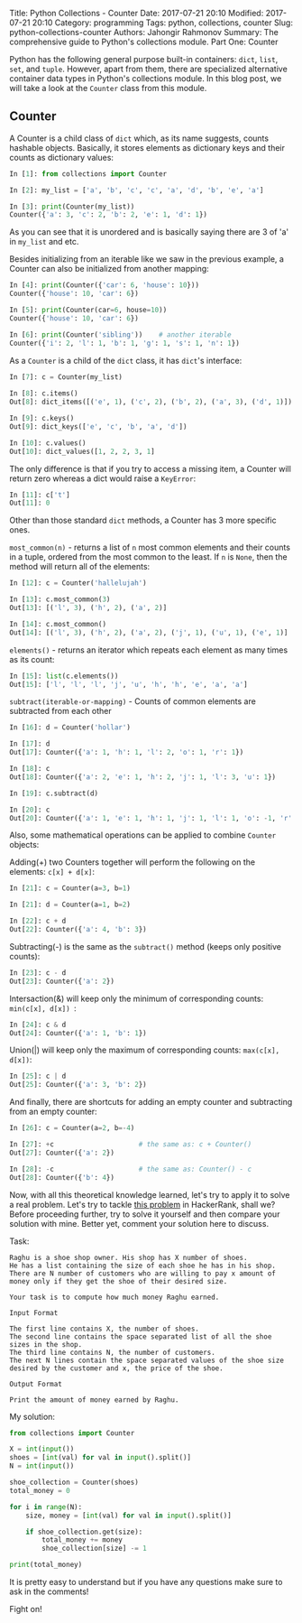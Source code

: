Title: Python Collections - Counter
Date: 2017-07-21 20:10
Modified: 2017-07-21 20:10
Category: programming
Tags: python, collections, counter
Slug: python-collections-counter
Authors: Jahongir Rahmonov
Summary: The comprehensive guide to Python's collections module. Part One: Counter

Python has the following general purpose built-in containers: `dict`, `list`, `set`, and `tuple`. However, apart from
them, there are specialized alternative container data types in Python's collections module. In this blog post, we will
take a look at the `Counter` class from this module.

Counter
---------------
A Counter is a child class of `dict` which, as its name suggests, counts hashable objects. Basically, it stores elements as
dictionary keys and their counts as dictionary values:


```python
In [1]: from collections import Counter

In [2]: my_list = ['a', 'b', 'c', 'c', 'a', 'd', 'b', 'e', 'a']

In [3]: print(Counter(my_list))
Counter({'a': 3, 'c': 2, 'b': 2, 'e': 1, 'd': 1})
```
    
As you can see that it is unordered and is basically saying there are 3 of 'a' in `my_list` and etc.
     
Besides initializing from an iterable like we saw in the previous example, a Counter can also be initialized from another mapping:
      
```python
In [4]: print(Counter({'car': 6, 'house': 10}))
Counter({'house': 10, 'car': 6}) 

In [5]: print(Counter(car=6, house=10))
Counter({'house': 10, 'car': 6})

In [6]: print(Counter('sibling'))    # another iterable
Counter({'i': 2, 'l': 1, 'b': 1, 'g': 1, 's': 1, 'n': 1}) 
```
            
As a `Counter` is a child of the `dict` class, it has `dict`'s interface:
 
```python
In [7]: c = Counter(my_list)
 
In [8]: c.items()
Out[8]: dict_items([('e', 1), ('c', 2), ('b', 2), ('a', 3), ('d', 1)]) 

In [9]: c.keys()
Out[9]: dict_keys(['e', 'c', 'b', 'a', 'd'])

In [10]: c.values()
Out[10]: dict_values([1, 2, 2, 3, 1]
```

The only difference is that if you try to access a missing item, a Counter will return zero whereas a dict would raise a `KeyError`:

```python
In [11]: c['t']
Out[11]: 0
```
    
Other than those standard `dict` methods, a Counter has 3 more specific ones.

`most_common(n)` - returns a list of `n` most common elements and their counts in a tuple, ordered from the most common to the least.
If `n` is `None`, then the method will return all of the elements:

```python
In [12]: c = Counter('hallelujah')

In [13]: c.most_common(3)
Out[13]: [('l', 3), ('h', 2), ('a', 2)]

In [14]: c.most_common()
Out[14]: [('l', 3), ('h', 2), ('a', 2), ('j', 1), ('u', 1), ('e', 1)]
```
    
`elements()` - returns an iterator which repeats each element as many times as its count:

```python
In [15]: list(c.elements())
Out[15]: ['l', 'l', 'l', 'j', 'u', 'h', 'h', 'e', 'a', 'a']  
```
    
`subtract(iterable-or-mapping)` - Counts of common elements are subtracted from each other

```python
In [16]: d = Counter('hollar')

In [17]: d
Out[17]: Counter({'a': 1, 'h': 1, 'l': 2, 'o': 1, 'r': 1})

In [18]: c
Out[18]: Counter({'a': 2, 'e': 1, 'h': 2, 'j': 1, 'l': 3, 'u': 1})

In [19]: c.subtract(d)

In [20]: c
Out[20]: Counter({'a': 1, 'e': 1, 'h': 1, 'j': 1, 'l': 1, 'o': -1, 'r': -1, 'u': 1})
```
    
Also, some mathematical operations can be applied to combine `Counter` objects:

Adding(+) two Counters together will perform the following on the elements: `c[x] + d[x]`:
         
```python
In [21]: c = Counter(a=3, b=1)

In [21]: d = Counter(a=1, b=2)

In [22]: c + d
Out[22]: Counter({'a': 4, 'b': 3})
```
    
Subtracting(-) is the same as the `subtract()` method (keeps only positive counts):

```python
In [23]: c - d
Out[23]: Counter({'a': 2})
```
    
Intersaction(&) will keep only the minimum of corresponding counts: `min(c[x], d[x]) `:
     
```python
In [24]: c & d
Out[24]: Counter({'a': 1, 'b': 1})
```
    
Union(|) will keep only the maximum of corresponding counts: `max(c[x], d[x])`:
    
```python
In [25]: c | d
Out[25]: Counter({'a': 3, 'b': 2})
```
    
And finally, there are shortcuts for adding an empty counter and subtracting from an empty counter:
   
```python
In [26]: c = Counter(a=2, b=-4)   

In [27]: +c                     # the same as: c + Counter()
Out[27]: Counter({'a': 2})   

In [28]: -c                     # the same as: Counter() - c
Out[28]: Counter({'b': 4}) 
```
    
Now, with all this theoretical knowledge learned, let's try to apply it to solve a real problem. Let's try to tackle [this problem](https://www.hackerrank.com/challenges/collections-counter/problem)
in HackerRank, shall we? Before proceeding further, try to solve it yourself and then compare your solution with mine. Better yet, comment your solution here to discuss.

Task:

    Raghu is a shoe shop owner. His shop has X number of shoes. 
    He has a list containing the size of each shoe he has in his shop. 
    There are N number of customers who are willing to pay x amount of money only if they get the shoe of their desired size.
    
    Your task is to compute how much money Raghu earned.
    
    Input Format
    
    The first line contains X, the number of shoes. 
    The second line contains the space separated list of all the shoe sizes in the shop.
    The third line contains N, the number of customers. 
    The next N lines contain the space separated values of the shoe size desired by the customer and x, the price of the shoe.
    
    Output Format
    
    Print the amount of money earned by Raghu.
    
My solution:

```python
from collections import Counter

X = int(input())
shoes = [int(val) for val in input().split()]
N = int(input())

shoe_collection = Counter(shoes)
total_money = 0

for i in range(N):
    size, money = [int(val) for val in input().split()]

    if shoe_collection.get(size):
        total_money += money
        shoe_collection[size] -= 1

print(total_money)
```
    
It is pretty easy to understand but if you have any questions make sure to ask in the comments!  
  
Fight on!  